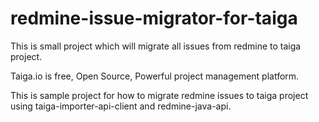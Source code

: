 # redmine-issue-migrator-for-taiga
This is small project which will migrate all issues from redmine to taiga project.

 Taiga.io is free, Open Source, Powerful project management platform.

 This is sample project for how to migrate redmine issues to taiga project using taiga-importer-api-client and redmine-java-api.
